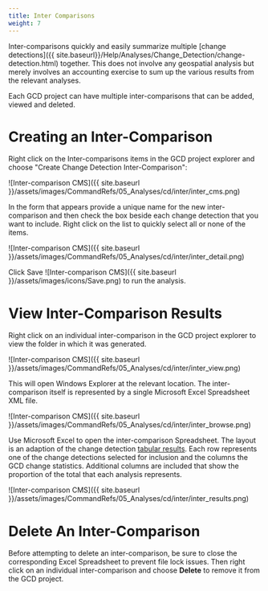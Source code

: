 ```yaml
---
title: Inter Comparisons
weight: 7
---
```


Inter-comparisons quickly and easily summarize multiple [change detections]({{ site.baseurl}}/Help/Analyses/Change_Detection/change-detection.html) together. This does not involve any geospatial analysis but merely involves an accounting exercise to sum up the various results from the relevant analyses.

Each GCD project can have multiple inter-comparisons that can be added, viewed and deleted.

# Creating an Inter-Comparison

Right click on the Inter-comparisons items in the GCD project explorer and choose "Create Change Detection Inter-Comparison":

![Inter-comparison CMS]({{ site.baseurl }}/assets/images/CommandRefs/05_Analyses/cd/inter/inter_cms.png)

In the form that appears provide a unique name for the new inter-comparison and then check the box beside each change detection that you want to include. Right click on the list to quickly select all or none of the items.

![Inter-comparison CMS]({{ site.baseurl }}/assets/images/CommandRefs/05_Analyses/cd/inter/inter_detail.png)

Click Save ![Inter-comparison CMS]({{ site.baseurl }}/assets/images/icons/Save.png) to run the analysis.

# View Inter-Comparison Results

Right click on an individual inter-comparison in the GCD project explorer to view the folder in which it was generated.

![Inter-comparison CMS]({{ site.baseurl }}/assets/images/CommandRefs/05_Analyses/cd/inter/inter_view.png)

This will open Windows Explorer at the relevant location. The inter-comparison itself is represented by a single Microsoft Excel Spreadsheet XML file. 

![Inter-comparison CMS]({{ site.baseurl }}/assets/images/CommandRefs/05_Analyses/cd/inter/inter_browse.png)

Use Microsoft Excel to open the inter-comparison Spreadsheet. The layout is an adaption of the change detection [tabular results](). Each row represents one of the change detections selected for inclusion and the columns the GCD change statistics. Additional columns are included that show the proportion of the total that each analysis represents.

![Inter-comparison CMS]({{ site.baseurl }}/assets/images/CommandRefs/05_Analyses/cd/inter/inter_results.png)

# Delete An Inter-Comparison

Before attempting to delete an inter-comparison, be sure to close the corresponding Excel Spreadsheet to prevent file lock issues. Then right click on an individual inter-comparison and choose **Delete** to remove it from the GCD project. 